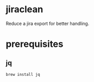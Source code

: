 # jiraclean

Reduce a jira export for better handling.

# prerequisites

## jq
```brew install jq```

